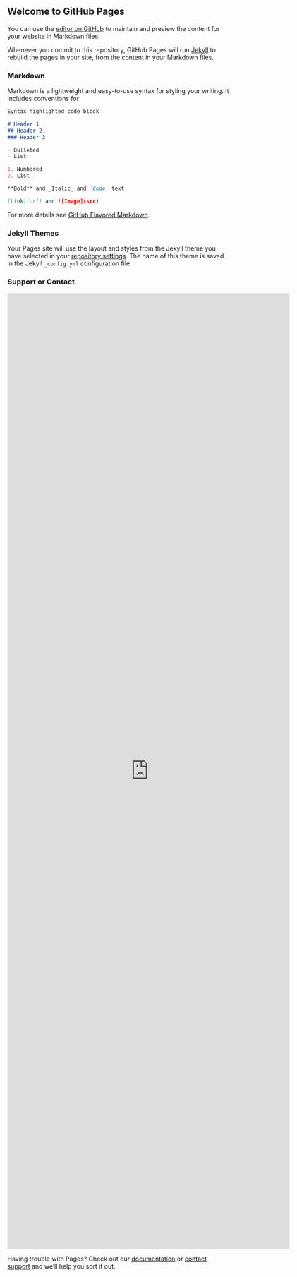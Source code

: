 ## Welcome to GitHub Pages

You can use the [editor on GitHub](https://github.com/devanshiu/DataSharing/edit/gh-pages/index.md) to maintain and preview the content for your website in Markdown files.

Whenever you commit to this repository, GitHub Pages will run [Jekyll](https://jekyllrb.com/) to rebuild the pages in your site, from the content in your Markdown files.

### Markdown

Markdown is a lightweight and easy-to-use syntax for styling your writing. It includes conventions for

```markdown
Syntax highlighted code block

# Header 1
## Header 2
### Header 3

- Bulleted
- List

1. Numbered
2. List

**Bold** and _Italic_ and `Code` text

[Link](url) and ![Image](src)
```

For more details see [GitHub Flavored Markdown](https://guides.github.com/features/mastering-markdown/).

### Jekyll Themes

Your Pages site will use the layout and styles from the Jekyll theme you have selected in your [repository settings](https://github.com/devanshiu/DataSharing/settings). The name of this theme is saved in the Jekyll `_config.yml` configuration file.

### Support or Contact

<iframe src="https://docs.google.com/forms/d/e/1FAIpQLScWm19FzpBzvp5WBjpAkQIWjFBADh1hnM-PltMbkWYlx78wlQ/viewform?embedded=true" width="640" height="2166" frameborder="0" marginheight="0" marginwidth="0">Loading…</iframe>

Having trouble with Pages? Check out our [documentation](https://docs.github.com/categories/github-pages-basics/) or [contact support](https://github.com/contact) and we’ll help you sort it out.
